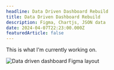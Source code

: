 ```yaml
---
headline: Data Driven Dashboard Rebuild
title: Data Driven Dashboard Rebuild
description: Figma, Chartjs, JSON data
date: 2024-04-07T22:23:00.000Z
featuredArticle: false
---
```

This is what I'm currently working on.

![Data driven dashboard Figma layout](/images/uploads/dashboard-wireframe.png "Data driven dashboard Figma layout")
